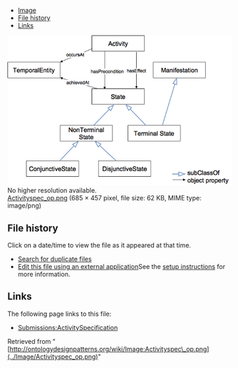 * [Image](../Image/Activityspec_op.png#file)
* [File history](../Image/Activityspec_op.png#filehistory)
* [Links](../Image/Activityspec_op.png#filelinks)

[![Image:Activityspec op.png](../images/2/21/Activityspec_op.png)](../images/2/21/Activityspec_op.png)  
No higher resolution available.  
[Activityspec\_op.png](../images/2/21/Activityspec_op.png)‎ (685 × 457 pixel, file size: 62 KB, MIME type: image/png)

## File history

Click on a date/time to view the file as it appeared at that time.



  
* [Search for duplicate files](http://ontologydesignpatterns.org/wiki/Special:FileDuplicateSearch/Activityspec_op.png "Special:FileDuplicateSearch/Activityspec op.png")
* [Edit this file using an external application](http://ontologydesignpatterns.org/wiki/index.php?title=Image:Activityspec_op.png&action=edit&externaledit=true&mode=file "Image:Activityspec op.png")See the [setup instructions](http://www.mediawiki.org/wiki/Manual:External_editors "http://www.mediawiki.org/wiki/Manual:External_editors") for more information.

## Links



The following page links to this file:


* [Submissions:ActivitySpecification](../Submissions/ActivitySpecification "Submissions:ActivitySpecification")


Retrieved from "[http://ontologydesignpatterns.org/wiki/Image:Activityspec\_op.png](../Image/Activityspec_op.png)"